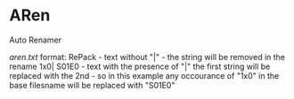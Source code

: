 # ARen

Auto Renamer

*aren.txt* format:
RePack - text without "|" - the string will be removed in the rename
1x0| S01E0 - text with the presence of "|" the first string will be replaced with the 2nd - so in this example any occourance of "1x0" in the base filesname will be replaced with "S01E0"
